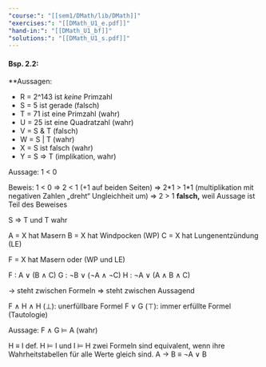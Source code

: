 ```yaml
---
"course:": "[[sem1/DMath/lib/DMath]]"
"exercises:": "[[DMath_U1_e.pdf]]"
"hand-in:": "[[DMath_U1_bf]]"
"solutions:": "[[DMath_U1_s.pdf]]"
---
```


#### Bsp. 2.2:
**Aussagen:
- R = 2^143 ist *keine* Primzahl
- S = 5 ist gerade (falsch)
- T = 71 ist eine Primzahl (wahr)
- U = 25 ist eine Quadratzahl (wahr)
- V = S & T (falsch)
- W = S | T (wahr)
- X = S ist falsch (wahr)
- Y = S => T (implikation, wahr)


Aussage:
1 < 0

Beweis:
1 < 0 => 2 < 1 (+1 auf beiden Seiten)
=> 2\*1 > 1\*1 (multiplikation mit negativen Zahlen „dreht“ Ungleichheit um)
=> 2 > 1
**falsch,** weil Aussage ist Teil des Beweises

S => T und T wahr



A = X hat Masern
B = X hat Windpocken (WP)
C = X hat Lungenentzündung (LE)

F = X hat Masern oder (WP und LE)

F : A $\vee$ (B $\wedge$ C)
G : $\neg$B $\vee$ ($\neg$A $\wedge$ $\neg$C)
H : $\neg$A $\vee$ (A $\wedge$ B $\wedge$ C)

-> steht zwischen Formeln
=> steht zwischen Aussagend

F $\wedge$ H $\wedge$ H ($\perp$): unerfüllbare Formel
F $\vee$ G ($\top$): immer erfüllte Formel (Tautologie)

Aussage: F $\wedge$ G $\models$ A (wahr)


H $\equiv$ I def. H $\models$ I und I $\models$ H
zwei Formeln sind equivalent, wenn ihre Wahrheitstabellen für alle Werte gleich sind.
A $\rightarrow$ B $\equiv$ $\neg$A $\vee$ B






